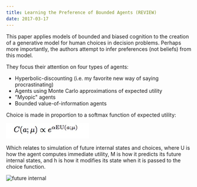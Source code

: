 ```yaml
---
title: Learning the Preference of Bounded Agents (REVIEW)
date: 2017-03-17
---
```


This paper applies models of bounded and biased cognition to the
creation of a generative model for human choices in decision problems.
Perhaps more importantly, the authors attempt to infer preferences (not
beliefs) from this model.

They focus their attention on four types of agents:

* Hyperbolic-discounting (i.e. my favorite new way of saying
procrastinating)
* Agents using Monte Carlo approximations of expected utility
* "Myopic" agents
* Bounded value-of-information agents

Choice is made in proportion to a softmax function of expected utility:

![softmax](softmax.jpg)

Which relates to simulation of future internal states and choices, where
U is how the agent computes immediate utility, M is how it predicts its
future internal states, and h is how it modifies its state when it is
passed to the choice function.

![future internal](future_internal_state.jpg)
